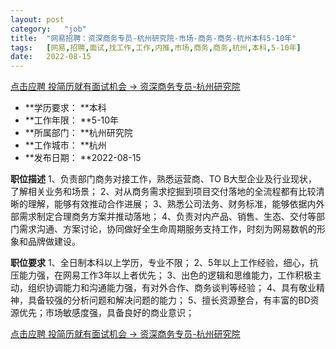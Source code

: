 ```yaml
---
layout:	post
category:	"job"
title:	"网易招聘：资深商务专员-杭州研究院-市场-商务-商务-杭州本科5-10年"
tags:	[网易,招聘,面试,找工作,工作,内推,市场,商务,商务,杭州,本科,5-10年]
date:	2022-08-15
---
```


[点击应聘 投简历就有面试机会 -> 资深商务专员-杭州研究院](http://mobile.bole.netease.com/bole/boleDetail?id=41906&employeeId=346f03c3cda5f04c&key=all)



- **学历要求： **本科
- **工作年限： **5-10年
- **所属部门： **杭州研究院
- **工作城市： **杭州
- **发布日期： **2022-08-15



**职位描述**
1、负责部门商务对接工作，熟悉运营商、TO B大型企业及行业现状，了解相关业务和场景； 
2、对从商务需求挖掘到项目交付落地的全流程都有比较清晰的理解，能够有效推动合作进展；
3、熟悉公司法务、财务标准，能够依据内外部需求制定合理商务方案并推动落地； 
4、负责对内产品、销售、生态、交付等部门需求沟通、方案讨论，协同做好全生命周期服务支持工作，时刻为网易数帆的形象和品牌做建设。



**职位要求**
1、全日制本科以上学历，专业不限；
2、5年以上工作经验，细心，抗压能力强，在网易工作3年以上者优先； 
3、出色的逻辑和思维能力，工作积极主动，组织协调能力和沟通能力强，有对外合作、商务谈判等经验； 
4、具有敬业精神，具备较强的分析问题和解决问题的能力；
5、擅长资源整合，有丰富的BD资源优先；市场敏感度强，具备良好的商业意识；



[点击应聘 投简历就有面试机会 -> 资深商务专员-杭州研究院](http://mobile.bole.netease.com/bole/boleDetail?id=41906&employeeId=346f03c3cda5f04c&key=all)
